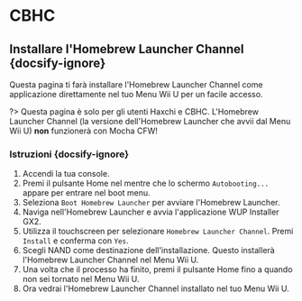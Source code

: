# CBHC

## Installare l'Homebrew Launcher Channel {docsify-ignore}

Questa pagina ti farà installare l'Homebrew Launcher Channel come applicazione direttamente nel tuo Menu Wii U per un facile accesso.

?> Questa pagina è solo per gli utenti Haxchi e CBHC. L'Homebrew Launcher Channel (la versione dell'Homebrew Launcher che avvii dal Menu Wii U) **non** funzionerà con Mocha CFW!

### Istruzioni {docsify-ignore}

1. Accendi la tua console.
1. Premi il pulsante Home nel mentre che lo schermo `Autobooting...` appare per entrare nel boot menu.
1. Seleziona `Boot Homebrew Launcher` per avviare l'Homebrew Launcher.
1. Naviga nell'Homebrew Launcher e avvia l'applicazione WUP Installer GX2.
1. Utilizza il touchscreen per selezionare `Homebrew Launcher Channel`. Premi `Install` e conferma con `Yes`.
1. Scegli NAND come destinazione dell'installazione. Questo installerà l'Homebrew Launcher Channel nel Menu Wii U.
1. Una volta che il processo ha finito, premi il pulsante Home fino a quando non sei tornato nel Menu Wii U.
1. Ora vedrai l'Homebrew Launcher Channel installato nel tuo Menu Wii U.